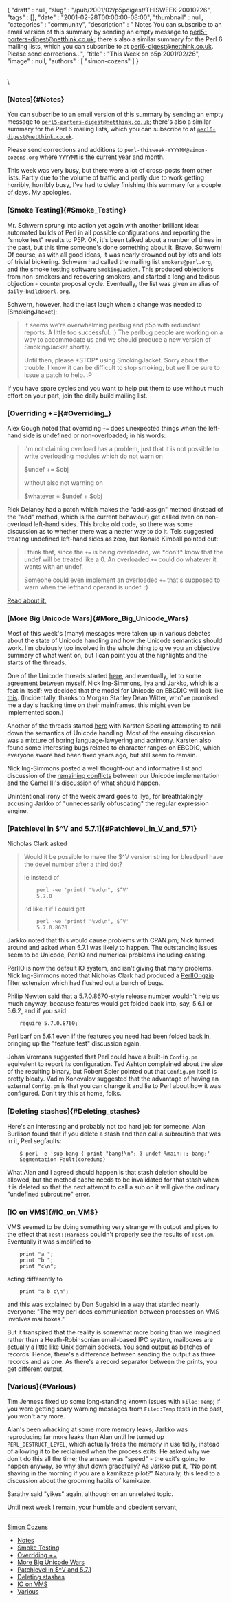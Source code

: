 {
   "draft" : null,
   "slug" : "/pub/2001/02/p5pdigest/THISWEEK-20010226",
   "tags" : [],
   "date" : "2001-02-28T00:00:00-08:00",
   "thumbnail" : null,
   "categories" : "community",
   "description" : " Notes You can subscribe to an email version of this summary by sending an empty message to perl5-porters-digest@netthink.co.uk; there's also a similar summary for the Perl 6 mailing lists, which you can subscribe to at perl6-digest@netthink.co.uk. Please send corrections...",
   "title" : "This Week on p5p 2001/02/26",
   "image" : null,
   "authors" : [
      "simon-cozens"
   ]
}





\
\

### [Notes]{#Notes}

You can subscribe to an email version of this summary by sending an
empty message to
[`perl5-porters-digest@netthink.co.uk`](mailto:perl5-porters-digest@netthink.co.uk);
there's also a similar summary for the Perl 6 mailing lists, which you
can subscribe to at
[`perl6-digest@netthink.co.uk`](mailto:perl6-digest@netthink.co.uk).

Please send corrections and additions to
`perl-thisweek-YYYYMM@simon-cozens.org` where `YYYYMM` is the current
year and month.

This week was very busy, but there were a lot of cross-posts from other
lists. Partly due to the volume of traffic and partly due to work
getting horribly, horribly busy, I've had to delay finishing this
summary for a couple of days. My apologies.

### [Smoke Testing]{#Smoke_Testing}

Mr. Schwern sprung into action yet again with another brilliant idea:
automated builds of Perl in all possible configurations and reporting
the "smoke test" results to P5P. OK, it's been talked about a number of
times in the past, but this time someone's done something about it.
Bravo, Schwern! Of course, as with all good ideas, it was nearly drowned
out by lots and lots of trivial bickering. Schwern had called the
mailing list `smokers@perl.org`, and the smoke testing software
`SmokingJacket`. This produced objections from non-smokers and
recovering smokers, and started a long and tedious objection -
counterproposal cycle. Eventually, the list was given an alias of
`daily-build@perl.org`.

Schwern, however, had the last laugh when a change was needed to
\[SmokingJacket\]:

> It seems we're overwhelming perlbug and p5p with redundant reports. A
> little too successful. :) The perlbug people are working on a way to
> accommodate us and we should produce a new version of SmokingJacket
> shortly.
>
> Until then, please \*STOP\* using SmokingJacket. Sorry about the
> trouble, I know it can be difficult to stop smoking, but we'll be sure
> to issue a patch to help. :P

If you have spare cycles and you want to help put them to use without
much effort on your part, join the daily build mailing list.

### [Overriding +=]{#Overriding_}

Alex Gough noted that overriding `+=` does unexpected things when the
left-hand side is undefined or non-overloaded; in his words:

> I'm not claiming overload has a problem, just that it is not possible
> to write overloading modules which do not warn on
>
> \$undef += \$obj
>
> without also not warning on
>
> \$whatever = \$undef + \$obj

Rick Delaney had a patch which makes the "add-assign" method (instead of
the "add" method, which is the current behaviour) get called even on
non-overload left-hand sides. This broke old code, so there was some
discussion as to whether there was a neater way to do it. Tels suggested
treating undefined left-hand sides as zero, but Ronald Kimball pointed
out:

> I think that, since the `+=` is being overloaded, we \*don't\* know
> that the undef will be treated like a 0. An overloaded `+=` could do
> whatever it wants with an undef.
>
> Someone could even implement an overloaded `+=` that's supposed to
> warn when the lefthand operand is undef. :)

[Read about
it.](http://www.xray.mpe.mpg.de/mailing-lists/perl5-porters/2001-02/msg00959.html)

### [More Big Unicode Wars]{#More_Big_Unicode_Wars}

Most of this week's (many) messages were taken up in various debates
about the state of Unicode handling and how the Unicode semantics should
work. I'm obviously too involved in the whole thing to give you an
objective summary of what went on, but I can point you at the highlights
and the starts of the threads.

One of the Unicode threads started
[here](http://www.xray.mpe.mpg.de/mailing-lists/perl5-porters/2001-02/msg01091.html),
and eventually, let to some agreement between myself, Nick Ing-Simmons,
Ilya and Jarkko, which is a feat in itself; we decided that the model
for Unicode on EBCDIC will look like
[this](http://www.xray.mpe.mpg.de/mailing-lists/perl5-porters/2001-02/msg01259.html).
(Incidentally, thanks to Morgan Stanley Dean Witter, who've promised me
a day's hacking time on their mainframes, this might even be implemented
soon.)

Another of the threads started
[here](http://www.xray.mpe.mpg.de/mailing-lists/perl5-porters/2001-02/msg01369.html)
with Karsten Sperling attempting to nail down the semantics of Unicode
handling. Most of the ensuing discussion was a mixture of boring
language-lawyering and acrimony. Karsten also found some interesting
bugs related to character ranges on EBCDIC, which everyone swore had
been fixed years ago, but still seem to remain.

Nick Ing-Simmons posted a well thought-out and informative list and
discussion of the [remaining
conflicts](http://www.xray.mpe.mpg.de/mailing-lists/perl5-porters/2001-02/msg01563.html)
between our Unicode implementation and the Camel III's discussion of
what should happen.

Unintentional irony of the week award goes to Ilya, for breathtakingly
accusing Jarkko of "unnecessarily obfuscating" the regular expression
engine.

### [Patchlevel in \$\^V and 5.7.1]{#Patchlevel_in_V_and_571}

Nicholas Clark asked

> Would it be possible to make the \$\^V version string for bleadperl
> have the devel number after a third dot?
>
> ie instead of
>
>         perl -we 'printf "%vd\n", $^V'
>         5.7.0
>
> I'd like it if I could get
>
>         perl -we 'printf "%vd\n", $^V'
>         5.7.0.8670

Jarkko noted that this would cause problems with CPAN.pm; Nick turned
around and asked when 5.7.1 was likely to happen. The outstanding issues
seem to be Unicode, PerlIO and numerical problems including casting.

PerlIO is now the default IO system, and isn't giving that many
problems. Nick Ing-Simmons noted that Nicholas Clark had produced a
[PerlIO::gzip](http://search.cpan.org/search?dist=PerlIO-gzip) filter
extension which had flushed out a bunch of bugs.

Philip Newton said that a 5.7.0.8670-style release number wouldn't help
us much anyway, because features would get folded back into, say, 5.6.1
or 5.6.2, and if you said

        require 5.7.0.8760;

Perl barf on 5.6.1 even if the features you need had been folded back
in, bringing up the "feature test" discussion again.

Johan Vromans suggested that Perl could have a built-in `Config.pm`
equivalent to report its configuration. Ted Ashton complained about the
size of the resulting binary, but Robert Spier pointed out that
`Config.pm` itself is pretty bloaty. Vadim Konovalov suggested that the
advantage of having an external `Config.pm` is that you can change it
and lie to Perl about how it was configured. Don't try this at home,
folks.

### [Deleting stashes]{#Deleting_stashes}

Here's an interesting and probably not too hard job for someone. Alan
Burlison found that if you delete a stash and then call a subroutine
that was in it, Perl segfaults:

        $ perl -e 'sub bang { print "bang!\n"; } undef %main::; bang;'
        Segmentation Fault(coredump)

What Alan and I agreed should happen is that stash deletion should be
allowed, but the method cache needs to be invalidated for that stash
when it is deleted so that the next attempt to call a sub on it will
give the ordinary "undefined subroutine" error.

### [IO on VMS]{#IO_on_VMS}

VMS seemed to be doing something very strange with output and pipes to
the effect that `Test::Harness` couldn't properly see the results of
`Test.pm`. Eventually it was simplified to

        print "a ";
        print "b ";
        print "c\n";

acting differently to

        print "a b c\n";

and this was explained by Dan Sugalski in a way that startled nearly
everyone: "The way perl does communication between processes on VMS
involves mailboxes."

But it transpired that the reality is somewhat more boring than we
imagined: rather than a Heath-Robinsonian email-based IPC system,
mailboxes are actually a little like Unix domain sockets. You send
output as batches of records. Hence, there's a difference between
sending the output as three records and as one. As there's a record
separator between the prints, you get different output.

### [Various]{#Various}

Tim Jenness fixed up some long-standing known issues with `File::Temp`;
if you were getting scary warning messages from `File::Temp` tests in
the past, you won't any more.

Alan's been whacking at some more memory leaks; Jarkko was reproducing
far more leaks than Alan until he turned up `PERL_DESTRUCT_LEVEL`, which
actually frees the memory in use tidily, instead of allowing it to be
reclaimed when the process exits. He asked why we don't do this all the
time; the answer was "speed" - the exit's going to happen anyway, so why
shut down gracefully? As Jarkko put it, "No point shaving in the morning
if you are a kamikaze pilot?" Naturally, this lead to a discussion about
the grooming habits of kamikaze.

Sarathy said "yikes" again, although on an unrelated topic.

Until next week I remain, your humble and obedient servant,

------------------------------------------------------------------------

[Simon Cozens](mailto:simon@brecon.co.uk)
-   [Notes](#Notes)
-   [Smoke Testing](#Smoke_Testing)
-   [Overriding +=](#Overriding_)
-   [More Big Unicode Wars](#More_Big_Unicode_Wars)
-   [Patchlevel in \$\^V and 5.7.1](#Patchlevel_in_V_and_571)
-   [Deleting stashes](#Deleting_stashes)
-   [IO on VMS](#IO_on_VMS)
-   [Various](#Various)



